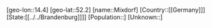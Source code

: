 ﻿---
location: [52.2,14.4]
type: City
tags:
- geo/City


SpocWebEntityId: 32519
isDeleted: false
confidential: public

---
[geo-lon::14.4]
[geo-lat::52.2]
[name::Mixdorf]
[Country::[[Germany]]]
[State:[[../../Brandenburg]]]]
[Population::]
[Unknown::]

